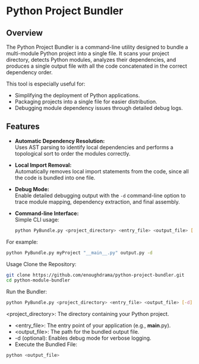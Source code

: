 # Python Project Bundler

## Overview

The Python Project Bundler is a command-line utility designed to bundle a multi-module Python project into a single file. It scans your project directory, detects Python modules, analyzes their dependencies, and produces a single output file with all the code concatenated in the correct dependency order.

This tool is especially useful for:

- Simplifying the deployment of Python applications.
- Packaging projects into a single file for easier distribution.
- Debugging module dependency issues through detailed debug logs.

## Features

- **Automatic Dependency Resolution:**  
  Uses AST parsing to identify local dependencies and performs a topological sort to order the modules correctly.

- **Local Import Removal:**  
  Automatically removes local import statements from the code, since all the code is bundled into one file.

- **Debug Mode:**  
  Enable detailed debugging output with the `-d` command-line option to trace module mapping, dependency extraction, and final assembly.

- **Command-line Interface:**  
  Simple CLI usage:
  ```bash
  python PyBundle.py <project_directory> <entry_file> <output_file> [-d]
For example:
  ```bash
python PyBundle.py myProject "__main__.py" output.py -d
```

Usage
Clone the Repository:

```bash
git clone https://github.com/enoughdrama/python-project-bundler.git
cd python-module-bundler
```
Run the Bundler:
```bash
python PyBundle.py <project_directory> <entry_file> <output_file> [-d]
```

<project_directory>: The directory containing your Python project.

- <entry_file>: The entry point of your application (e.g., __main__.py).
- <output_file>: The path for the bundled output file.
- -d (optional): Enables debug mode for verbose logging.
- Execute the Bundled File:

```bash
python <output_file>
```
